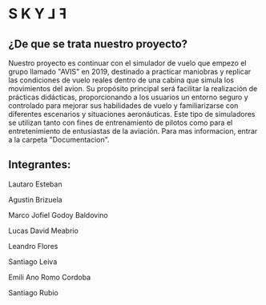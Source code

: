 # S  K  Y  ⅃  ꟻ

## ¿De que se trata nuestro proyecto?

Nuestro proyecto es continuar con el simulador de vuelo que empezo el grupo llamado "AVIS" en 2019, destinado a practicar maniobras y replicar las condiciones de vuelo reales dentro de una cabina que simula los movimientos del avion. Su propósito principal será facilitar la realización de prácticas didácticas, proporcionando a los usuarios un entorno seguro y controlado para mejorar sus habilidades de vuelo y familiarizarse con diferentes escenarios y situaciones aeronáuticas. Este tipo de simuladores se utilizan tanto con fines de entrenamiento de pilotos como para el entretenimiento de entusiastas de la aviación. Para mas informacion, entrar a la carpeta "Documentacion".


## Integrantes:

Lautaro Esteban

Agustin Brizuela

Marco Jofiel Godoy Baldovino

Lucas David Meabrio

Leandro Flores

Santiago Leiva

Emili Ano Romo Cordoba

Santiago Rubio
